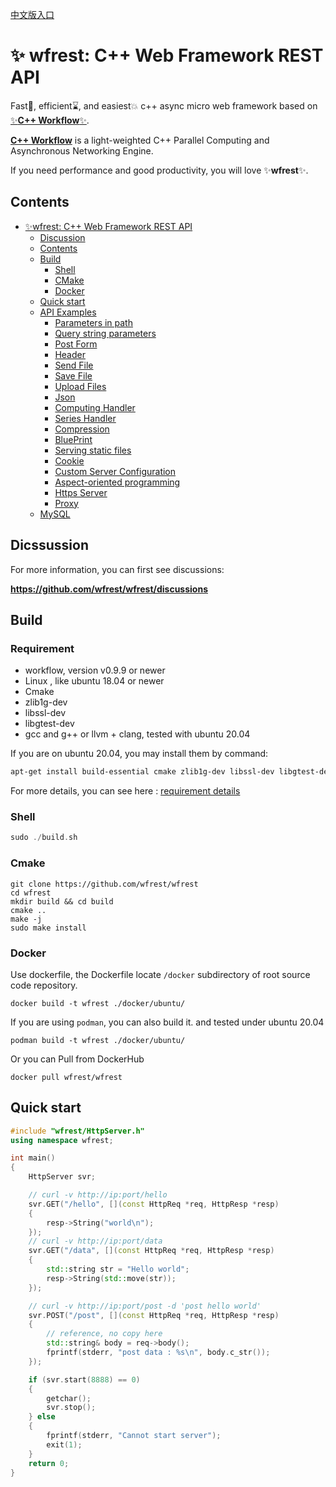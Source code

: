 [中文版入口](README_cn.md)

# ✨ wfrest: C++ Web Framework REST API

Fast🚀, efficient⌛️, and easiest💥 c++ async micro web framework based on [✨**C++ Workflow**✨](https://github.com/sogou/workflow).

[**C++ Workflow**](https://github.com/sogou/workflow) is a light-weighted C++ Parallel Computing and Asynchronous Networking Engine. 

If you need performance and good productivity, you will love ✨**wfrest**✨.

## Contents

- [✨wfrest: C++ Web Framework REST API](#wfrest:-c++-web-framework-rest-api)
    - [Discussion](#dicssussion)
    - [Contents](#contents)
    - [Build](#build)
        - [Shell](#shell)
        - [CMake](#cmake)
        - [Docker](#docker)
    - [Quick start](#quick-start)
    - [API Examples](#🎆-api-examples)
      - [Parameters in path](./docs/param_in_path.md)
      - [Query string parameters](./docs/query_param.md)
      - [Post Form](./docs/post_form.md)
      - [Header](./docs/header.md)
      - [Send File](./docs/send_file.md)
      - [Save File](./docs/save_file.md)
      - [Upload Files](./docs/upload_file.md)
      - [Json](./docs/json.md)
      - [Computing Handler](./docs/compute_handler.md)
      - [Series Handler](./docs/series_handler.md)
      - [Compression](./docs/compress.md)
      - [BluePrint](./docs/blueprint.md)
      - [Serving static files](./docs/serving_static_file.md)
      - [Cookie](./docs/cookie.md)
      - [Custom Server Configuration](./docs/config.md)
      - [Aspect-oriented programming](./docs/aop.md)
      - [Https Server](./docs/https.md)
      - [Proxy](./docs/proxy.md)
    - [MySQL](./docs/mysql.md)
  
## Dicssussion

For more information, you can first see discussions:

**https://github.com/wfrest/wfrest/discussions**

## Build

### Requirement

* workflow, version v0.9.9 or newer
* Linux , like ubuntu 18.04 or newer
* Cmake
* zlib1g-dev
* libssl-dev
* libgtest-dev
* gcc and g++ or llvm + clang, tested with ubuntu 20.04

If you are on ubuntu 20.04, you may install them by command:

```bash
apt-get install build-essential cmake zlib1g-dev libssl-dev libgtest-dev -y
```

For more details, you can see here : [requirement details](./docs/requirement.md)

### Shell 

```cpp
sudo ./build.sh
```

### Cmake

```
git clone https://github.com/wfrest/wfrest
cd wfrest
mkdir build && cd build
cmake .. 
make -j  
sudo make install
```

### Docker

Use dockerfile, the Dockerfile locate `/docker` subdirectory of  root source code repository.

```
docker build -t wfrest ./docker/ubuntu/
```

If you are using `podman`, you can also build it. and tested under ubuntu 20.04

```
podman build -t wfrest ./docker/ubuntu/
```

Or you can Pull from DockerHub 

```
docker pull wfrest/wfrest
```

## Quick start

```cpp
#include "wfrest/HttpServer.h"
using namespace wfrest;

int main()
{
    HttpServer svr;

    // curl -v http://ip:port/hello
    svr.GET("/hello", [](const HttpReq *req, HttpResp *resp)
    {
        resp->String("world\n");
    });
    // curl -v http://ip:port/data
    svr.GET("/data", [](const HttpReq *req, HttpResp *resp)
    {
        std::string str = "Hello world";
        resp->String(std::move(str));
    });

    // curl -v http://ip:port/post -d 'post hello world'
    svr.POST("/post", [](const HttpReq *req, HttpResp *resp)
    {
        // reference, no copy here
        std::string& body = req->body();
        fprintf(stderr, "post data : %s\n", body.c_str());
    });

    if (svr.start(8888) == 0)
    {
        getchar();
        svr.stop();
    } else
    {
        fprintf(stderr, "Cannot start server");
        exit(1);
    }
    return 0;
}
```

